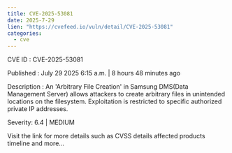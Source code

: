```yaml
--- 
title: CVE-2025-53081
date: 2025-7-29
lien: "https://cvefeed.io/vuln/detail/CVE-2025-53081"
categories:
  - cve
---
```


CVE ID : CVE-2025-53081

Published :  July 29
2025
6:15 a.m. | 8 hours
48 minutes ago

Description : An 'Arbitrary File Creation' in Samsung DMS(Data Management Server) allows attackers to create arbitrary files in unintended locations on the filesystem. Exploitation is restricted to specific
authorized private IP addresses.

Severity: 6.4 | MEDIUM

Visit the link for more details
such as CVSS details
affected products
timeline
and more...
